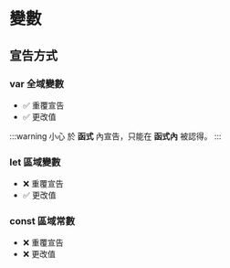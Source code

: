 # 變數

## 宣告方式

### var 全域變數

- ✅ 重覆宣告
- ✅ 更改值

:::warning 小心
於 **函式** 內宣告，只能在 **函式內** 被認得。
:::

### let 區域變數

- ❌ 重覆宣告
- ✅ 更改值

### const 區域常數

- ❌ 重覆宣告
- ❌ 更改值
